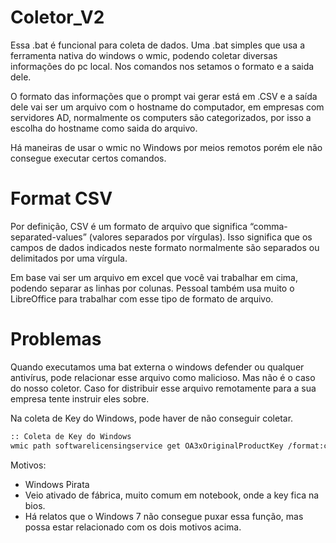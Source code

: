 # Coletor_V2

Essa .bat é funcional para coleta de dados.
Uma .bat simples que usa a ferramenta nativa do windows o wmic, podendo coletar diversas informações do pc local. 
Nos comandos nos setamos o formato e a saida dele. 

O formato das informações que o prompt vai gerar está em .CSV e a saída dele vai ser um arquivo com o hostname do computador, em empresas com servidores AD, normalmente os computers são categorizados, por isso a escolha do hostname como saida do arquivo.


Há maneiras de usar o wmic no Windows por meios remotos porém ele não consegue executar certos comandos.

# Format CSV

Por definição, CSV é um formato de arquivo que significa “comma-separated-values” (valores separados por vírgulas). Isso significa que os campos de dados indicados neste formato normalmente são separados ou delimitados por uma vírgula.

Em base vai ser um arquivo em excel que você vai trabalhar em cima, podendo separar as linhas por colunas.
Pessoal também usa muito o LibreOffice para trabalhar com esse tipo de formato de arquivo.

# Problemas
Quando executamos uma bat externa o windows defender ou qualquer antivírus, pode relacionar esse arquivo como malicioso. Mas não é o caso do nosso coletor.
Caso for distribuir esse arquivo remotamente para a sua empresa tente instruir eles sobre.

Na coleta de Key do Windows, pode haver de não conseguir coletar.
```sh
:: Coleta de Key do Windows
wmic path softwarelicensingservice get OA3xOriginalProductKey /format:csv >> "%COMPUTERNAME%.csv"
```
Motivos:
- Windows Pirata 
- Veio ativado de fábrica, muito comum em notebook, onde a key fica na bios.
- Há relatos que o Windows 7 não consegue puxar essa função, mas possa estar relacionado com os dois motivos acima.


